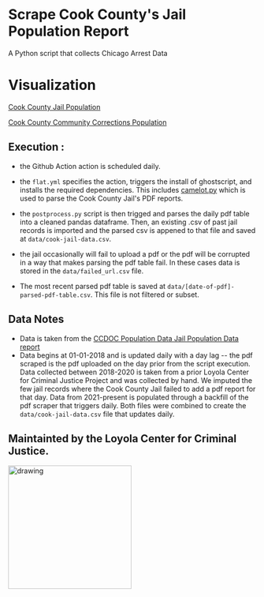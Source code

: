 # Scrape Cook County's Jail Population Report 

A Python script that collects Chicago Arrest Data

# Visualization

[Cook County Jail Population](https://www.datawrapper.de/_/JoeoH/)

[Cook County Community Corrections Population](https://www.datawrapper.de/_/GlakD/)

## Execution :

- the Github Action action is scheduled daily.

- the `flat.yml` specifies the action, triggers the install of ghostscript, and installs the required dependencies. This includes [camelot.py](https://camelot-py.readthedocs.io/en/master/) which is used to parse the Cook County Jail's PDF reports.

- the `postprocess.py` script is then trigged and parses the daily pdf table into a cleaned pandas dataframe. Then, an existing .csv of past jail records is imported and the parsed csv is appened to that file and saved at `data/cook-jail-data.csv`.
- the jail occasionally will fail to upload a pdf or the pdf will be corrupted in a way that makes parsing the pdf table fail. In these cases data is stored in the `data/failed_url.csv` file.
- The most recent parsed pdf table is saved at `data/[date-of-pdf]-parsed-pdf-table.csv`. This file is not filtered or subset.
  
## Data Notes

- Data is taken from the [CCDOC Population Data Jail Population Data report](https://www.cookcountysheriffil.gov/jail-population-data/)
- Data begins at 01-01-2018 and is updated daily with a day lag -- the pdf scraped is the pdf uploaded on the day prior from the script execution. Data collected between 2018-2020 is taken from a prior Loyola Center for Criminal Justice Project and was collected by hand. We imputed the few jail records where the Cook County Jail failed to add a pdf report for that day. Data from 2021-present is populated through a backfill of the pdf scraper that triggers daily. Both files were combined to create the `data/cook-jail-data.csv` file that updates daily.


## Maintainted by the Loyola Center for Criminal Justice.

<img src="https://loyolaccj.org/static/images/ccj-loyola-black.svg" alt="drawing" width="250"/> 

